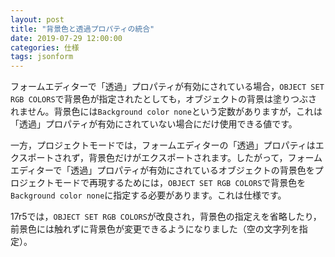 ```yaml
---
layout: post
title: "背景色と透過プロパティの統合"
date: 2019-07-29 12:00:00
categories: 仕様
tags: jsonform
---
```


フォームエディターで「透過」プロパティが有効にされている場合，``OBJECT SET RGB COLORS``で背景色が指定されたとしても，オブジェクトの背景は塗りつぶされません。背景色には``Background color none``という定数がありますが，これは「透過」プロパティが有効にされていない場合にだけ使用できる値です。

一方，プロジェクトモードでは，フォームエディターの「透過」プロパティはエクスポートされず，背景色だけがエクスポートされます。したがって，フォームエディターで「透過」プロパティが有効にされているオブジェクトの背景色をプロジェクトモードで再現するためには，``OBJECT SET RGB COLORS``で背景色を``Background color none``に指定する必要があります。これは仕様です。

17r5では，``OBJECT SET RGB COLORS``が改良され，背景色の指定えを省略したり，前景色には触れずに背景色が変更できるようになりました（空の文字列を指定）。
